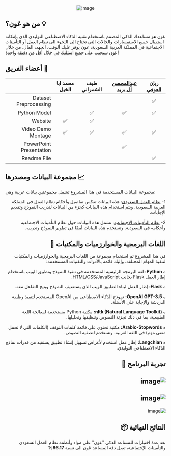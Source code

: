 <div align="center">
  <img src="https://github.com/RynHb/Tuwaiq-Capstone/assets/62115163/50acd2b1-593c-4d2e-99c2-31a54380b06e" alt="image">
</div>

## من هو عَون؟ 💡
عَون هو مساعدك الذكي المصمم باستخدام تقنية الذكاء الاصطناعي التوليدي الذي بإمكانه استقبال جميع الاستفسارات والحالات التي تحتاج الى اللجوء الى نظام العمل أو التأمينات الاجتماعية في المملكة العربية السعودية، عون يوفر عليك الوقت، الجهد، المال. من خلال عَون سيجيب على جميع اسئلتك في خلال أقل من دقيقة واحدة!

## أعضاء الفريق 👥
<div dir="rtl" align="center">

| [ريان العوفي](https://github.com/RynHb) | [عبدالمحسن آل بريد](https://github.com/AbdulmohsenAlbareed) | طيف الشمراني | محمد ابا الخيل | |
| :---: | :---: | :---: | :---: | --- |
| ✅ |  |  |  | Dataset Preprocessing |
| ✅ | ✅ | ✅ |  | Python Model |
|  |  | ✅ | ✅ | Website |
| ✅ | ✅ | ✅ | ✅ | Video Demo Montage |
|  | ✅ |  |  | PowerPoint Presentation |
| ✅ | |  |  | Readme File |

</div>

## مجموعة البيانات ومصدرها 📈

مجموعة البيانات المستخدمة في هذا المشروع تشمل مجموعتين بيانات عربية وهي:
<div dir="rtl">

1- [نظام العمل السعودي](https://laws.boe.gov.sa/BoeLaws/Laws/LawDetails/08381293-6388-48e2-8ad2-a9a700f2aa94/1): هذه البيانات تعكس تفاصيل وأحكام نظام العمل في المملكة العربية السعودية. ويتم استخدام هذه البيانات كجزء من البيانات لتدريب النموذج وتقديم الإجابات.

2- [نظام التأمينات الاجتماعية](https://laws.boe.gov.sa/BoeLaws/Laws/LawDetails/8ff3cd90-e466-4bf9-a071-a9a700f2a70d/1): تشمل هذه البيانات حول نظام التأمينات الاجتماعية وأحكامه في السعودية. وتستخدم هذه البيانات أيضًا في تطوير النموذج وتدريبه.


## اللغات البرمجية والخوارزميات والمكتبات 🤖

في هذا المشروع تم استخدام مجموعة من اللغات البرمجية والخوارزميات والمكتبات لتنفيذ المهام المختلفة. وإليك قائمة بالأدوات والتقنيات المستخدمة:

ه **Python:** لغة البرمجة الرئيسية المستخدمة في تنفيذ النموذج وتطبيق الويب باستخدام إطار العمل Flask بجانب HTML/CSS/JavaScript.

ه **Flask:** إطار العمل لبناء التطبيق الويب الذي يستضيف النموذج ويتيح التفاعل معه.

ه **OpenAI GPT-3.5:** نموذج الذكاء الاصطناعي من OpenAI المستخدم لتنفيذ وظيفة الدردشة والإجابة على الأسئلة.

ه **nltk (Natural Language Toolkit):** مكتبة Python مستخدمة لمعالجة اللغة الطبيعية، بما في ذلك تجزئة النصوص وتنظيفها وتحليلها.

ه **Arabic-Stopwords:** مكتبة تحتوي على قائمة كلمات التوقف (الكلمات التي لا تحمل معنى مهم) في اللغة العربية، وتستخدم لتصفية النصوص.

ه **Langchian:** إطار عمل استخدم لأغراض تسهيل إنشاء تطبيق يستفيد من قدرات نماذج الذكاء الاصطناعي التوليدي.

## تجربة البرنامج 🚀

![image](https://github.com/RynHb/Tuwaiq-Capstone/assets/62115163/23716481-851a-4745-98d8-3a67f292f7b2)
---
![image](https://github.com/RynHb/Tuwaiq-Capstone/assets/62115163/a62d390e-44a9-485b-8f19-78181260cd66)
---
![image](https://github.com/RynHb/Tuwaiq-Capstone/assets/62115163/377e5c17-92ff-42d1-8618-50a52d5c092d)


## النتائج النهائية 📦

بعد عدة اختبارات للمساعد الذكي "عَون" على مواد وأنظمة نظام العمل السعودي والتأمينات الإجتماعية، تصل دقة المساعد عَون الى نسبة **86.17%**


</div>
